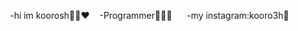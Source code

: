 ‌         ‌-hi im koorosh👋🏻❤
‌       ‌‌‌
‌         ‌-Programmer👨🏻‍💻
‌        ‌ ‌ ‌‌
‌         ‌-my instagram:kooro3h💯
